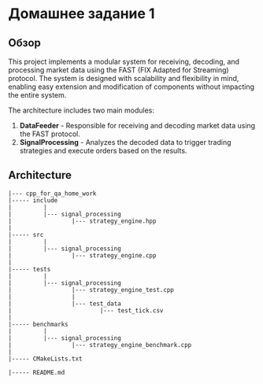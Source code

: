 # Домашнее задание 1

## Обзор

This project implements a modular system for receiving, decoding, and processing market data using the FAST (FIX Adapted for Streaming) protocol. The system is designed with scalability and flexibility in mind, enabling easy extension and modification of components without impacting the entire system.

The architecture includes two main modules:
1. **DataFeeder** - Responsible for receiving and decoding market data using the FAST protocol.
2. **SignalProcessing** - Analyzes the decoded data to trigger trading strategies and execute orders based on the results.

## Architecture
```
|--- cpp_for_qa_home_work
|----- include
|         |
|         |--- signal_processing
|                 |--- strategy_engine.hpp
|
|----- src
|         |
|         |--- signal_processing
|                 |--- strategy_engine.cpp
|
|----- tests
|         |
|         |--- signal_processing
|                 |--- strategy_engine_test.cpp
|                 |
|                 |--- test_data
|                         |--- test_tick.csv
|
|----- benchmarks
|         |
|         |--- signal_processing
|                 |--- strategy_engine_benchmark.cpp
|
|----- CMakeLists.txt

|----- README.md

```
### 